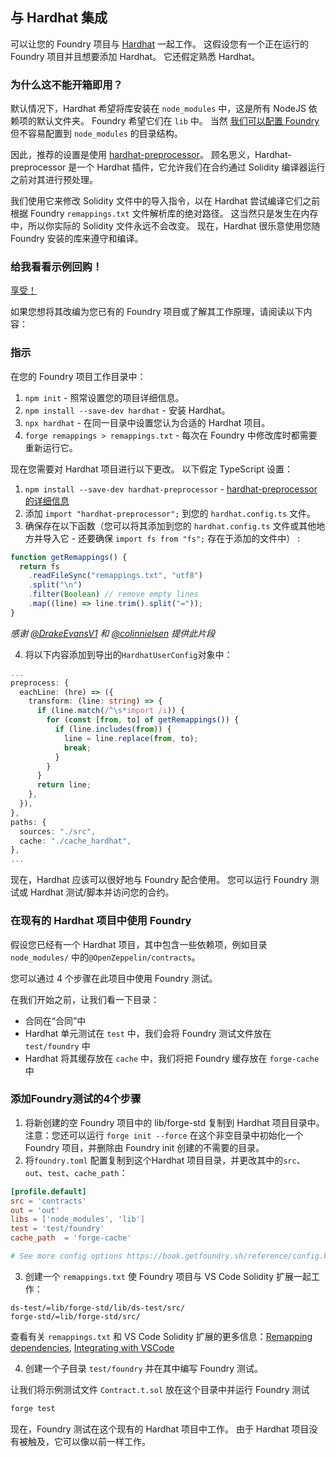 ## 与 Hardhat 集成

可以让您的 Foundry 项目与 [Hardhat](https://hardhat.org/) 一起工作。 这假设您有一个正在运行的 Foundry 项目并且想要添加 Hardhat。 它还假定熟悉 Hardhat。

### 为什么这不能开箱即用？

默认情况下，Hardhat 希望将库安装在 `node_modules` 中，这是所有 NodeJS 依赖项的默认文件夹。 Foundry 希望它们在 `lib` 中。 当然 [我们可以配置 Foundry](../reference/config/overview.md) 但不容易配置到 `node_modules` 的目录结构。

因此，推荐的设置是使用 [hardhat-preprocessor](https://www.npmjs.com/package/hardhat-preprocessor)。 顾名思义，Hardhat-preprocessor 是一个 Hardhat 插件，它允许我们在合约通过 Solidity 编译器运行之前对其进行预处理。

我们使用它来修改 Solidity 文件中的导入指令，以在 Hardhat 尝试编译它们之前根据 Foundry `remappings.txt` 文件解析库的绝对路径。 这当然只是发生在内存中，所以你实际的 Solidity 文件永远不会改变。 现在，Hardhat 很乐意使用您随 Foundry 安装的库来遵守和编译。

### 给我看看示例回购！

[享受！](https://github.com/foundry-rs/hardhat-foundry-template)

如果您想将其改编为您已有的 Foundry 项目或了解其工作原理，请阅读以下内容：

### 指示

在您的 Foundry 项目工作目录中：

1. `npm init` - 照常设置您的项目详细信息。
2. `npm install --save-dev hardhat` - 安装 Hardhat。
3. `npx hardhat` - 在同一目录中设置您认为合适的 Hardhat 项目。
4. `forge remappings > remappings.txt` - 每次在 Foundry 中修改库时都需要重新运行它。

现在您需要对 Hardhat 项目进行以下更改。 以下假定 TypeScript 设置：

1. `npm install --save-dev hardhat-preprocessor` - [hardhat-preprocessor 的详细信息](https://www.npmjs.com/package/hardhat-preprocessor)
2. 添加 `import "hardhat-preprocessor";` 到您的 `hardhat.config.ts` 文件。
3. 确保存在以下函数（您可以将其添加到您的 `hardhat.config.ts` 文件或其他地方并导入它 - 还要确保 `import fs from "fs";` 存在于添加的文件中） :

```typescript
function getRemappings() {
  return fs
    .readFileSync("remappings.txt", "utf8")
    .split("\n")
    .filter(Boolean) // remove empty lines
    .map((line) => line.trim().split("="));
}
```

*感谢 [@DrakeEvansV1](https://twitter.com/drakeevansv1) 和 [@colinnielsen](https://github.com/colinnielsen) 提供此片段*

4. 将以下内容添加到导出的`HardhatUserConfig`对象中：

```typescript
...
preprocess: {
  eachLine: (hre) => ({
    transform: (line: string) => {
      if (line.match(/^\s*import /i)) {
        for (const [from, to] of getRemappings()) {
          if (line.includes(from)) {
            line = line.replace(from, to);
            break;
          }
        }
      }
      return line;
    },
  }),
},
paths: {
  sources: "./src",
  cache: "./cache_hardhat",
},
...
```

现在，Hardhat 应该可以很好地与 Foundry 配合使用。 您可以运行 Foundry 测试或 Hardhat 测试/脚本并访问您的合约。

### 在现有的 Hardhat 项目中使用 Foundry

假设您已经有一个 Hardhat 项目，其中包含一些依赖项，例如目录 `node_modules/` 中的`@OpenZeppelin/contracts`。

您可以通过 4 个步骤在此项目中使用 Foundry 测试。

在我们开始之前，让我们看一下目录：

- 合同在“合同”中
- Hardhat 单元测试在 `test` 中，我们会将 Foundry 测试文件放在 `test/foundry` 中
- Hardhat 将其缓存放在 `cache` 中，我们将把 Foundry 缓存放在 `forge-cache` 中

### 添加Foundry测试的4个步骤

1. 将新创建的空 Foundry 项目中的 lib/forge-std 复制到 Hardhat 项目目录中。 注意：您还可以运行 `forge init --force` 在这个非空目录中初始化一个 Foundry 项目，并删除由 Foundry init 创建的不需要的目录。
2. 将`foundry.toml` 配置复制到这个Hardhat 项目目录，并更改其中的`src`、`out`、`test`、`cache_path`：

```toml
[profile.default]
src = 'contracts'
out = 'out'
libs = ['node_modules', 'lib']
test = 'test/foundry'
cache_path  = 'forge-cache'

# See more config options https://book.getfoundry.sh/reference/config.html
```

3. 创建一个 `remappings.txt` 使 Foundry 项目与 VS Code Solidity 扩展一起工作：

```ignore
ds-test/=lib/forge-std/lib/ds-test/src/
forge-std/=lib/forge-std/src/
```

查看有关 `remappings.txt` 和 VS Code Solidity 扩展的更多信息：[Remapping dependencies](../projects/dependencies.md?#remapping-dependencies), [Integrating with VSCode](vscode.md)

4. 创建一个子目录 `test/foundry` 并在其中编写 Foundry 测试。

让我们将示例测试文件 `Contract.t.sol` 放在这个目录中并运行 Foundry 测试

```bash
forge test
```

现在，Foundry 测试在这个现有的 Hardhat 项目中工作。 由于 Hardhat 项目没有被触及，它可以像以前一样工作。
